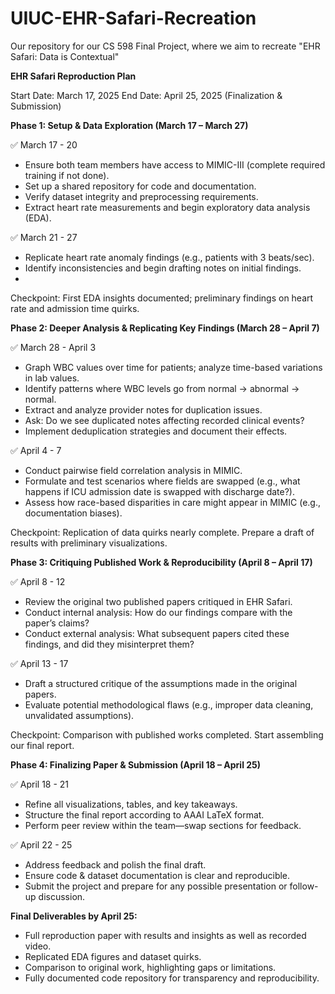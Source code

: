 # UIUC-EHR-Safari-Recreation
Our repository for our CS 598 Final Project, where we aim to recreate "EHR Safari: Data is Contextual"

<strong>EHR Safari Reproduction Plan</strong>

Start Date: March 17, 2025
End Date: April 25, 2025 (Finalization & Submission)

<strong>Phase 1: Setup & Data Exploration (March 17 – March 27)</strong>

✅ March 17 - 20

- Ensure both team members have access to MIMIC-III (complete required training if not done).
- Set up a shared repository for code and documentation.  
- Verify dataset integrity and preprocessing requirements.
- Extract heart rate measurements and begin exploratory data analysis (EDA).

✅ March 21 - 27

- Replicate heart rate anomaly findings (e.g., patients with 3 beats/sec).
- Identify inconsistencies and begin drafting notes on initial findings.
- 
Checkpoint: First EDA insights documented; preliminary findings on heart rate and admission time quirks.

<strong>Phase 2: Deeper Analysis & Replicating Key Findings (March 28 – April 7)</strong>

✅ March 28 - April 3

- Graph WBC values over time for patients; analyze time-based variations in lab values.
- Identify patterns where WBC levels go from normal → abnormal → normal.
- Extract and analyze provider notes for duplication issues.
- Ask: Do we see duplicated notes affecting recorded clinical events?
- Implement deduplication strategies and document their effects.
  
✅ April 4 - 7

- Conduct pairwise field correlation analysis in MIMIC.
- Formulate and test scenarios where fields are swapped (e.g., what happens if ICU admission date is swapped with discharge date?).
- Assess how race-based disparities in care might appear in MIMIC (e.g., documentation biases).
  
Checkpoint: Replication of data quirks nearly complete. Prepare a draft of results with preliminary visualizations. 

<strong>Phase 3: Critiquing Published Work & Reproducibility (April 8 – April 17)</strong>

✅ April 8 - 12

- Review the original two published papers critiqued in EHR Safari.
- Conduct internal analysis: How do our findings compare with the paper’s claims?
- Conduct external analysis: What subsequent papers cited these findings, and did they misinterpret them?
  
✅ April 13 - 17

- Draft a structured critique of the assumptions made in the original papers.
- Evaluate potential methodological flaws (e.g., improper data cleaning, unvalidated assumptions).
  
Checkpoint: Comparison with published works completed. Start assembling our final report.

<strong>Phase 4: Finalizing Paper & Submission (April 18 – April 25) </strong>

✅ April 18 - 21

- Refine all visualizations, tables, and key takeaways.
- Structure the final report according to AAAI LaTeX format.
- Perform peer review within the team—swap sections for feedback.
  
✅ April 22 - 25

- Address feedback and polish the final draft.
- Ensure code & dataset documentation is clear and reproducible.
- Submit the project and prepare for any possible presentation or follow-up discussion.
  
<strong>Final Deliverables by April 25:</strong>
- Full reproduction paper with results and insights as well as recorded video.
- Replicated EDA figures and dataset quirks.
- Comparison to original work, highlighting gaps or limitations.
- Fully documented code repository for transparency and reproducibility.

